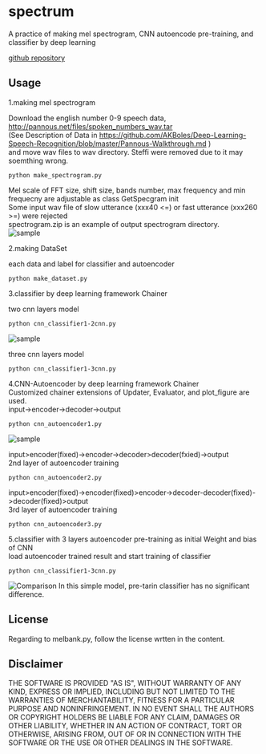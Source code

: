 # spectrum
A practice of making mel spectrogram, CNN autoencode pre-training, and classifier by deep learning  

[github repository](https://github.com/shun60s/spectrum)

## Usage
1.making mel spectrogram

Download the english number 0-9 speech data,  <http://pannous.net/files/spoken_numbers_wav.tar>  
(See Description of Data in <https://github.com/AKBoles/Deep-Learning-Speech-Recognition/blob/master/Pannous-Walkthrough.md> )  
and move wav files to wav directory. Steffi were removed due to it may soemthing wrong. 
```
python make_spectrogram.py
```
Mel scale of FFT size, shift size, bands number, max frequency and min frequecny are adjustable as class GetSpecgram init  
Some input wav file of slow utterance (xxx40 <=) or fast utterance (xxx260 >=)  were rejected  
spectrogram.zip is an example of output spectrogram directory.  
![sample](https://user-images.githubusercontent.com/36104188/36091873-a86aed28-1028-11e8-8e60-0b8a2853c15e.png)


2.making DataSet  

each data and label for classifier and autoencoder   
```
python make_dataset.py
```
  

3.classifier by deep learning framework Chainer

 two cnn layers model  
```
python cnn_classifier1-2cnn.py
```
![sample](https://user-images.githubusercontent.com/36104188/36150172-24283bb8-1106-11e8-9bb4-8cccb62466b7.png)

 three cnn layers model  
```
python cnn_classifier1-3cnn.py
```


4.CNN-Autoencoder by deep learning framework Chainer  
Customized chainer extensions of Updater, Evaluator, and plot_figure are used.  
input->encoder->decoder->output   
```
python cnn_autoencoder1.py
```
![sample](https://user-images.githubusercontent.com/36104188/36150167-20d228f2-1106-11e8-9d68-f0a2b217f112.png)


input>encoder(fixed)->encoder->decoder>decoder(fxied)->output  
2nd layer of autoencoder training  
```
python cnn_autoencoder2.py
```

input>encoder(fixed)->encoder(fixed)>encoder->decoder-decoder(fixed)->decoder(fixed)>output  
3rd layer of autoencoder training  
```
python cnn_autoencoder3.py
```

5.classifier with 3 layers autoencoder pre-training as initial Weight and bias of CNN  
load autoencoder trained result and start training of classifier  
```
python cnn_classifier1-3cnn.py
```
![Comparison]()
In this simple model, pre-tarin classifier has no significant difference.  


## License
 Regarding to melbank.py, follow the license wrtten in the content.

## Disclaimer
THE SOFTWARE IS PROVIDED "AS IS", WITHOUT WARRANTY OF ANY KIND, EXPRESS OR IMPLIED, 
INCLUDING BUT NOT LIMITED TO THE WARRANTIES OF MERCHANTABILITY, FITNESS 
FOR A PARTICULAR PURPOSE AND NONINFRINGEMENT. IN NO EVENT SHALL 
THE AUTHORS OR COPYRIGHT HOLDERS BE LIABLE FOR ANY CLAIM, DAMAGES OR OTHER LIABILITY, 
WHETHER IN AN ACTION OF CONTRACT, TORT OR OTHERWISE, ARISING FROM, 
OUT OF OR IN CONNECTION WITH THE SOFTWARE OR THE USE OR OTHER DEALINGS IN THE SOFTWARE.
